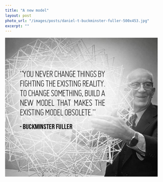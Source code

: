 ```yaml
---
title: "A new model"
layout: post
photo_url: "/images/posts/daniel-t-buckminster-fuller-500x453.jpg"
excerpt: ""
---
```


![](/images/posts/daniel-t-buckminster-fuller-500x453.jpg)
